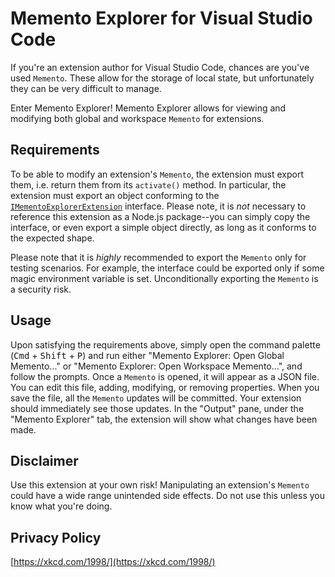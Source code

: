 # Memento Explorer for Visual Studio Code

If you're an extension author for Visual Studio Code, chances are you've used `Memento`. These allow for the storage of local state, but unfortunately they can be very difficult to manage.

Enter Memento Explorer! Memento Explorer allows for viewing and modifying both global and workspace `Memento` for extensions.

## Requirements

To be able to modify an extension's `Memento`, the extension must export them, i.e. return them from its `activate()` method. In particular, the extension must export an object conforming to the [`IMementoExplorerExtension`](https://github.com/bwateratmsft/memento-explorer/blob/main/src/IMementoExplorerExtension.ts) interface. Please note, it is _not_ necessary to reference this extension as a Node.js package--you can simply copy the interface, or even export a simple object directly, as long as it conforms to the expected shape.

Please note that it is _highly_ recommended to export the `Memento` only for testing scenarios. For example, the interface could be exported only if some magic environment variable is set. Unconditionally exporting the `Memento` is a security risk.

## Usage

Upon satisfying the requirements above, simply open the command palette (<kbd>Cmd</kbd> + <kbd>Shift</kbd> + <kbd>P</kbd>) and run either "Memento Explorer: Open Global Memento..." or "Memento Explorer: Open Workspace Memento...", and follow the prompts. Once a `Memento` is opened, it will appear as a JSON file. You can edit this file, adding, modifying, or removing properties. When you save the file, all the `Memento` updates will be committed. Your extension should immediately see those updates. In the "Output" pane, under the "Memento Explorer" tab, the extension will show what changes have been made.

## Disclaimer

Use this extension at your own risk! Manipulating an extension's `Memento` could have a wide range unintended side effects. Do not use this unless you know what you're doing.

## Privacy Policy

[https://xkcd.com/1998/](https://xkcd.com/1998/)
